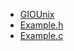 - [GIOUnix](https://docs.gtk.org/gio-unix/class.InputStream.html)
- [Example.h](https://github.com/phako/Sellerie/blob/master/src/serial-port.h)
- [Example.c](https://github.com/phako/Sellerie/blob/master/src/serial-port.c)